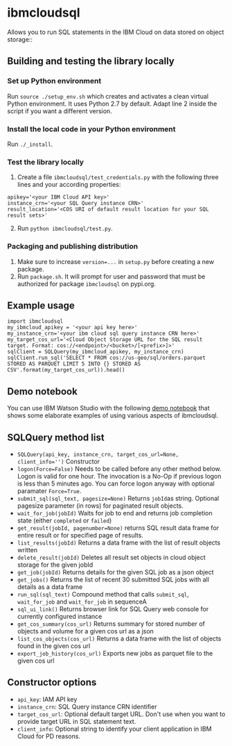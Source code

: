# ibmcloudsql

Allows you to run SQL statements in the IBM Cloud on data stored on object storage::

## Building and testing the library locally
### Set up Python environment
Run `source ./setup_env.sh` which creates and activates a clean virtual Python environment. It uses Python 2.7 by default. Adapt line 2 inside the script if you want a different version.
### Install the local code in your Python environment
Run `./_install`.
### Test the library locally
1. Create a file `ibmcloudsql/test_credentials.py` with the following three lines and your according properties:
```
apikey='<your IBM Cloud API key>'
instance_crn='<your SQL Query instance CRN>'
result_location='<COS URI of default result location for your SQL result sets>'
```
2. Run `python ibmcloudsql/test.py`.
### Packaging and publishing distribution
1. Make sure to increase `version=...` in `setup.py` before creating a new package.
2. Run `package.sh`. It will prompt for user and password that must be authorized for package `ibmcloudsql` on pypi.org.

## Example usage
```
import ibmcloudsql
my_ibmcloud_apikey = '<your api key here>'
my_instance_crn='<your ibm cloud sql query instance CRN here>'
my_target_cos_url='<Cloud Object Storage URL for the SQL result target. Format: cos://<endpoint>/<bucket>/[<prefix>]>'
sqlClient = SQLQuery(my_ibmcloud_apikey, my_instance_crn)
sqlClient.run_sql('SELECT * FROM cos://us-geo/sql/orders.parquet STORED AS PARQUET LIMIT 5 INTO {} STORED AS CSV'.format(my_target_cos_url)).head()
```

## Demo notebook
You can use IBM Watson Studio with the following [demo notebook](https://dataplatform.cloud.ibm.com/exchange/public/entry/view/4a9bb1c816fb1e0f31fec5d580e4e14d) that shows some elaborate examples of using various aspects of ibmcloudsql.

## SQLQuery method list
 * `SQLQuery(api_key, instance_crn, target_cos_url=None, client_info='')` Constructor
 * `logon(Force=False)` Needs to be called before any other method below. Logon is valid for one hour. The invocation is a No-Op if previous logon is less than 5 minutes ago. You can force logon anyway with optional paramater `Force=True`.
 * `submit_sql(sql_text, pagesize=None)` Returns `jobId`as string. Optional pagesize parameter (in rows) for paginated result objects.
 * `wait_for_job(jobId)` Waits for job to end and returns job completion state (either `completed` or `failed`)
 * `get_result(jobId, pagenumber=None)` returns SQL result data frame for entire result or for specified page of results.
 * `list_results(jobId)` Returns a data frame with the list of result objects written
 * `delete_result(jobId)` Deletes all result set objects in cloud object storage for the given jobId
 * `get_job(jobId)` Returns details for the given SQL job as a json object
 * `get_jobs()` Returns the list of recent 30 submitted SQL jobs with all details as a data frame
 * `run_sql(sql_text)` Compound method that calls `submit_sql`, `wait_for_job` and `wait_for_job` in sequenceA
 * `sql_ui_link()` Returns browser link for SQL Query web console for currently configured instance
 * `get_cos_summary(cos_url)` Returns summary for stored number of objects and volume for a given cos url as a json
 * `list_cos_objects(cos_url)` Returns a data frame with the list of objects found in the given cos url
 * `export_job_history(cos_url)` Exports new jobs as parquet file to the given cos url

## Constructor options
 * `api_key`: IAM API key
 * `instance_crn`: SQL Query instance CRN identifier
 * `target_cos_url`: Optional default target URL. Don't use when you want to provide target URL in SQL statement text.
 * `client_info`: Optional string to identify your client application in IBM Cloud for PD reasons.
